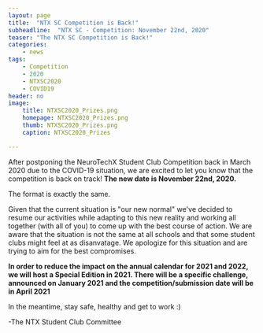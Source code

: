 ```yaml
---
layout: page
title:  "NTX SC Competition is Back!"
subheadline:  "NTX SC - Competition: November 22nd, 2020"
teaser: "The NTX SC Competition is Back!"
categories:
    - news
tags:
    - Competition
    - 2020
    - NTXSC2020
    - COVID19
header: no
image:
    title: NTXSC2020_Prizes.png
    homepage: NTXSC2020_Prizes.png
    thumb: NTXSC2020_Prizes.png
    caption: NTXSC2020_Prizes

---
```


<!--more-->

After postponing the NeuroTechX Student Club Competition back in March 2020 due to the COVID-19 situation, we are excited to let you know that the competition is back on track! **The new date is November 22nd, 2020.**


The format is exactly the same. 


Given that the current situation is "our new normal" we've decided to resume our activities while adapting to this new reality and working all together (with all of you) to come up with the best course of action. We are aware that the situation is not the same at all schools and that some student clubs might feel at as disanvatage. We apologize for this situation and are trying to aim for the best compromises.


__In order to reduce the impact on the annual calendar for 2021 and 2022, we will host a Special Edition in 2021. There will be a specific challenge, announced on January 2021 and the competition/submission date will be in April 2021__


In the meantime, stay safe, healthy and get to work :)

-The NTX Student Club Committee